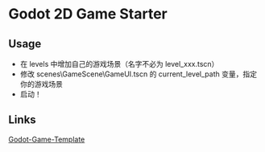 # Godot 2D Game Starter

## Usage

- 在 levels 中增加自己的游戏场景（名字不必为 level_xxx.tscn）
- 修改 scenes\GameScene\GameUI.tscn 的 current_level_path 变量，指定你的游戏场景
- 启动！

## Links

[Godot-Game-Template](https://github.com/Maaack/Godot-Game-Template)
